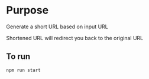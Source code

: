 # Purpose

Generate a short URL based on input URL

Shortened URL will redirect you back to the original URL

## To run

`npm run start`
